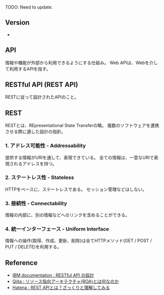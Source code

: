 TODO: Need to update.

## Version
- 

## API
情報や機能が外部から利用できるようにする仕組み。
Web APIは、Webを介して利用するAPIを指す。

## RESTful API (REST API)
RESTに従って設計されたAPIのこと。

## REST
RESTとは、REpresentational State Transferの略。
複数のソフトウェアを連携させる際に適した設計の指針。

### 1. アドレス可能性 - Addressability
提供する情報がURIを通して、表現できている。
全ての情報は、一意なURIで表現されるアドレスを持つ。

### 2. ステートレス性 - Stateless
HTTPをベースに、ステートレスである。
セッション管理などはしない。

### 3. 接続性 - Connectability
情報の内部に、別の情報などへのリンクを含めることができる。

### 4. 統一インターフェース - Uniform Interface
情報への操作(取得、作成、更新、削除)は全てHTTPメソッド(GET / POST / PUT / DELETE)を利用する。

## Reference
- [IBM documentation : RESTful API の設計](https://www.ibm.com/docs/ja/zos-connect/zosconnect/3.0?topic=apis-designing-restful)
- [Qiita : リソース指向アーキテクチャ(ROA)とは何なのか](https://qiita.com/NagaokaKenichi/items/0f3a55e422d5cc9f1b9c)
- [Hatena : REST APIとは？ざっくりと理解してみる](https://tech.012grp.co.jp/entry/rest_api_basics)
